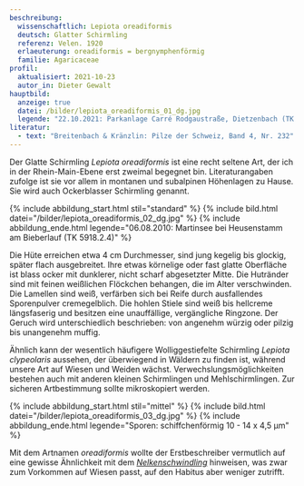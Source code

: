 ```yaml
---
beschreibung:
  wissenschaftlich: Lepiota oreadiformis
  deutsch: Glatter Schirmling
  referenz: Velen. 1920
  erlaeuterung: oreadiformis = bergnymphenförmig
  familie: Agaricaceae
profil:
  aktualisiert: 2021-10-23
  autor_in: Dieter Gewalt
hauptbild:
  anzeige: true
  datei: /bilder/lepiota_oreadiformis_01_dg.jpg
  legende: "22.10.2021: Parkanlage Carré Rodgaustraße, Dietzenbach (TK 5918.4.3)"
literatur:
  - text: "Breitenbach & Kränzlin: Pilze der Schweiz, Band 4, Nr. 232"
---
```

Der Glatte Schirmling *Lepiota oreadiformis* ist eine recht seltene Art, der ich in der Rhein-Main-Ebene erst zweimal begegnet bin. Literaturangaben zufolge ist sie vor allem in montanen und subalpinen Höhenlagen zu Hause. Sie wird auch Ockerblasser Schirmling genannt.

{% include abbildung_start.html stil="standard" %}
{% include bild.html datei="/bilder/lepiota_oreadiformis_02_dg.jpg" %}
{% include abbildung_ende.html legende="06.08.2010: Martinsee bei Heusenstamm am Bieberlauf (TK 5918.2.4)" %}

Die Hüte erreichen etwa 4 cm Durchmesser, sind jung kegelig bis glockig, später flach ausgebreitet. Ihre etwas körnelige oder fast glatte Oberfläche ist blass ocker mit dunklerer, nicht scharf abgesetzter Mitte. Die Hutränder sind mit feinen weißlichen Flöckchen behangen, die im Alter verschwinden. Die Lamellen sind weiß, verfärben sich bei Reife durch ausfallendes Sporenpulver cremegelblich. Die hohlen Stiele sind weiß bis hellcreme längsfaserig und besitzen eine unauffällige, vergängliche Ringzone. Der Geruch wird unterschiedlich beschrieben: von angenehm würzig oder pilzig bis unangenehm muffig.

Ähnlich kann der wesentlich häufigere Wolliggestiefelte Schirmling *Lepiota clypeolaris* aussehen, der überwiegend in Wäldern zu finden ist, während unsere Art auf Wiesen und Weiden wächst. Verwechslungsmöglichkeiten bestehen auch mit anderen kleinen Schirmlingen und Mehlschirmlingen. Zur sicheren Artbestimmung sollte mikroskopiert werden.

{% include abbildung_start.html stil="mittel" %}
{% include bild.html datei="/bilder/lepiota_oreadiformis_03_dg.jpg" %}
{% include abbildung_ende.html legende="Sporen: schiffchenförmig 10 - 14 x 4,5 µm" %}

Mit dem Artnamen *oreadiformis* wollte der Erstbeschreiber vermutlich auf eine gewisse Ähnlichkeit mit dem *[Nelkenschwindling](/pilze/marasmius-oreades-nelkenschwindling)* hinweisen, was zwar zum Vorkommen auf Wiesen passt, auf den Habitus aber weniger zutrifft.